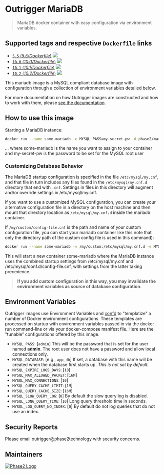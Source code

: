 
# Outrigger MariaDB

> MariaDB docker container with easy configuration via environment variables.

## Supported tags and respective `Dockerfile` links

-	[`5.5` (*5.5/Dockerfile*)](https://github.com/phase2/docker-mariadb/blob/master/5.5/Dockerfile) [![](https://images.microbadger.com/badges/version/outrigger/mariadb:5.5.svg)](https://microbadger.com/images/outrigger/mariadb:5.5 "Get your own version badge on microbadger.com")
-	[`10.0` (*10.0/Dockerfile*)](https://github.com/phase2/docker-mariadb/blob/master/10.0/Dockerfile) [![](https://images.microbadger.com/badges/version/outrigger/mariadb:10.0.svg)](https://microbadger.com/images/outrigger/mariadb:10.0 "Get your own version badge on microbadger.com")
-	[`10.1` (*10.1/Dockerfile*)](https://github.com/phase2/docker-mariadb/blob/master/10.1/Dockerfile) [![](https://images.microbadger.com/badges/version/outrigger/mariadb:10.1.svg)](https://microbadger.com/images/outrigger/mariadb:10.1 "Get your own version badge on microbadger.com")
-	[`10.2` (*10.2/Dockerfile*)](https://github.com/phase2/docker-mariadb/blob/master/10.2/Dockerfile) [![](https://images.microbadger.com/badges/version/outrigger/mariadb:10.2.svg)](https://microbadger.com/images/outrigger/mariadb:10.2 "Get your own version badge on microbadger.com")

This mariadb image is a MySQL compliant database image with configuration through
a collection of environment variables detailed below.

For more documentation on how Outrigger images are constructed and how to work
with them, please [see the documentation](http://docs.outrigger.sh/).

## How to use this image

Starting a MariaDB instance:

```bash
docker run --name some-mariadb -e MYSQL_PASS=my-secret-pw -d phase2/mariadb
```

... where some-mariadb is the name you want to assign to your container and
my-secret-pw is the password to be set for the MySQL root user

### Customizing Database Behavior

The MariaDB startup configuration is specified in the file `/etc/mysql/my.cnf`,
and that file in turn includes any files found in the `/etc/mysql/my.cnf.d`
directory that end with `.cnf`. Settings in files in this directory will augment
and/or override settings in /etc/mysql/my.cnf.

If you want to use a customized MySQL configuration, you can create your
alternative configuration file in a directory on the host machine and then mount
that directory location as `/etc/mysql/my.cnf.d` inside the mariadb container.

If `/my/custom/config-file.cnf` is the path and name of your custom
configuration file, you can start your mariadb container like this note that
only the directory path of the custom config file is used in this command):

```bash
docker run --name some-mariadb -v /my/custom:/etc/mysql/my.cnf.d -e MYSQL_PASS=my-secret-pw -d outrigger/mariadb
```

This will start a new container some-mariadb where the MariaDB instance uses the
combined startup settings from /etc/mysql/my.cnf and
/etc/mysql/conf.d/config-file.cnf, with settings from the latter taking
precedence.

> **If you add custom configuration in this way, you may invalidate the
environment variables as source of database configuration.**

## Environment Variables

Outrigger images use Environment Variables and [confd](https://github.com/kelseyhightower/confd)
to "templatize" a number of Docker environment configurations. These templates are
processed on startup with environment variables passed in via the docker run
command-line or via your docker-compose manifest file. Here are the "tunable"
configurations offered by this image.

* `MYSQL_PASS`: [`admin`] This will be the password that is set for the user
  named **admin**.  The root user does not have a password and allow local connections only.
* `MYSQL_DATABASE`: [e.g., `app_db`] If set, a database with this name will be
created when the database first starts up. *This is not set by default.*
* `MYSQL_EXPIRE_LOGS_DAYS`: [`10`]
* `MYSQL_MAX_ALLOWED_PACKET`: [`16M`]
* `MYSQL_MAX_CONNECTIONS`: [`10`]
* `MYSQL_QUERY_CACHE_LIMIT`: [`1M`]
* `MYSQL_QUERY_CACHE_SIZE`: [`16M`]
* `MYSQL_SLOW_QUERY_LOG`: [`0`] By default the slow query log is disabled.
* `MYSQL_LONG_QUERY_TIME`: [`10`] Long query threshold time in seconds.
* `MYSQL_LOG_QUERY_NO_INDEX`: [`0`] By default do not log queries that do not use an index.

## Security Reports

Please email outrigger@phase2technology with security concerns.

## Maintainers

[![Phase2 Logo](https://s3.amazonaws.com/phase2.public/logos/phase2-logo.png)](https://www.phase2technology.com)
